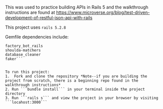 This was used to practice building APIs in Rails 5 and the walkthrough instructions are found at https://www.microverse.org/blog/test-driven-development-of-restful-json-api-with-rails

This project uses ```rails 5.2.8```

Gemfile dependencies include:
```rspec-rails
factory_bot_rails
shoulda-matchers
database_cleaner
faker```


To run this project:
1.  Fork and clone the repository *Note--if you are building the project from scratch, there is a beginning repo found in the walkthrough instructions*
2. Run ```bundle install``` in your terminal inside the project directory
3. Run ```rails s``` and view the project in your browser by visiting ```locahost:3000```

